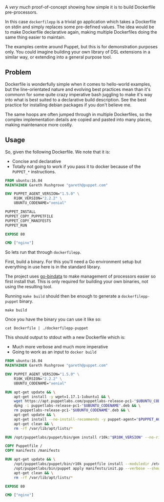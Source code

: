 A _very much_ proof-of-concept showing how simple it is to build
Dockerfile pre-processors.

In this case `dockerfilepp` is a trivial go application which takes a
Dockerfile on stdin and simply replaces some pre-defined values. The
idea would be to make Dockerfile declarative again, making multiple
Dockerfiles doing the same thing easier to maintain.

The examples centre around Puppet, but this is for demonstration
purposes only. You could imagine building your own library of DSL
extensions in a similar way, or extending into a general purpose tool.

## Problem

Dockerfile is wonderfully simple when it comes to hello-world examples,
but the line-orientated nature and evolving best practices mean than
it's commonn for some quite crazy imperative bash juggling to make it's
way into what is best suited to a declarative build description. See
the best practice for installing debian packages if you don't believe me.

The same hoops are often jumped through in multiple Dockerfiles, so the
complex implementation details are copied and pasted into many places,
making maintenance more costly.

## Usage

So, given the following Dockerfile. We note that it is:

* Concise and declarative
* Totally not going to work if you pass it to docker because of the
  `PUPPET_*` instructions.

```dockerfile
FROM ubuntu:16.04
MAINTAINER Gareth Rushgrove "gareth@puppet.com"

ENV PUPPET_AGENT_VERSION="1.5.0" \
    R10K_VERSION="2.2.2" \
    UBUNTU_CODENAME="xenial"

PUPPET_INSTALL
PUPPET_COPY_PUPPETFILE
PUPPET_COPY_MANIFESTS
PUPPET_RUN

EXPOSE 80

CMD ["nginx"]
```

So lets run that through `dockerfilepp`.

First, build a binary. For this you'll need a Go environment setup but
everything in use here is in the standard library.

The project uses [go-bindata](https://github.com/jteeuwen/go-bindata) to
make management of processors easier so first install that. This is only
required for building your own binaries, not using the resulting tool.

Running `make build` should then be enough to generate a `dockerfilepp-puppet`
binary.

```
make build
```

Once you have the binary you can use it like so:

```
cat Dockerfile | ./dockerfilepp-puppet
```

This should output to stdout with a new Dockerfile which is:

* Much more verbose and much more imperative
* Going to work as an input to `docker build`

```dockerfile
FROM ubuntu:16.04
MAINTAINER Gareth Rushgrove "gareth@puppet.com"

ENV PUPPET_AGENT_VERSION="1.5.0" \
    R10K_VERSION="2.2.2" \
    UBUNTU_CODENAME="xenial"

RUN apt-get update && \
    apt-get install -y wget=1.17.1-1ubuntu1 && \
    wget https://apt.puppetlabs.com/puppetlabs-release-pc1-"$UBUNTU_CODENAME".deb && \
    dpkg -i puppetlabs-release-pc1-"$UBUNTU_CODENAME".deb && \
    rm puppetlabs-release-pc1-"$UBUNTU_CODENAME".deb && \
    apt-get update && \
    apt-get install --no-install-recommends -y puppet-agent="$PUPPET_AGENT_VERSION"-1"$UBUNTU_CODENAME" && \
    apt-get clean && \
    rm -rf /var/lib/apt/lists/*

RUN /opt/puppetlabs/puppet/bin/gem install r10k:"$R10K_VERSION" --no-ri --no-rdoc

COPY Puppetfile /
COPY manifests /manifests

RUN apt-get update && \
    /opt/puppetlabs/puppet/bin/r10k puppetfile install --moduledir /etc/puppetlabs/code/modules && \
    /opt/puppetlabs/bin/puppet apply manifests/init.pp --verbose --show_diff  --summarize && \
    apt-get clean && \
    rm -rf /var/lib/apt/lists/*

EXPOSE 80

CMD ["nginx"]
```
